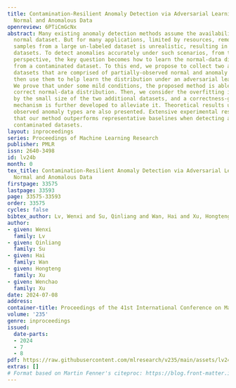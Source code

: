 ```yaml
---
title: Contamination-Resilient Anomaly Detection via Adversarial Learning on Partially-Observed
  Normal and Anomalous Data
openreview: 6PTiCmGcNx
abstract: Many existing anomaly detection methods assume the availability of a large-scale
  normal dataset. But for many applications, limited by resources, removing all anomalous
  samples from a large un-labeled dataset is unrealistic, resulting in contaminated
  datasets. To detect anomalies accurately under such scenarios, from the probabilistic
  perspective, the key question becomes how to learn the normal-data distribution
  from a contaminated dataset. To this end, we propose to collect two additional small
  datasets that are comprised of partially-observed normal and anomaly samples, and
  then use them to help learn the distribution under an adversarial learning scheme.
  We prove that under some mild conditions, the proposed method is able to learn the
  correct normal-data distribution. Then, we consider the overfitting issue caused
  by the small size of the two additional datasets, and a correctness-guaranteed flipping
  mechanism is further developed to alleviate it. Theoretical results under incomplete
  observed anomaly types are also presented. Extensive experimental results demonstrate
  that our method outperforms representative baselines when detecting anomalies under
  contaminated datasets.
layout: inproceedings
series: Proceedings of Machine Learning Research
publisher: PMLR
issn: 2640-3498
id: lv24b
month: 0
tex_title: Contamination-Resilient Anomaly Detection via Adversarial Learning on Partially-Observed
  Normal and Anomalous Data
firstpage: 33575
lastpage: 33593
page: 33575-33593
order: 33575
cycles: false
bibtex_author: Lv, Wenxi and Su, Qinliang and Wan, Hai and Xu, Hongteng and Xu, Wenchao
author:
- given: Wenxi
  family: Lv
- given: Qinliang
  family: Su
- given: Hai
  family: Wan
- given: Hongteng
  family: Xu
- given: Wenchao
  family: Xu
date: 2024-07-08
address:
container-title: Proceedings of the 41st International Conference on Machine Learning
volume: '235'
genre: inproceedings
issued:
  date-parts:
  - 2024
  - 7
  - 8
pdf: https://raw.githubusercontent.com/mlresearch/v235/main/assets/lv24b/lv24b.pdf
extras: []
# Format based on Martin Fenner's citeproc: https://blog.front-matter.io/posts/citeproc-yaml-for-bibliographies/
---
```

